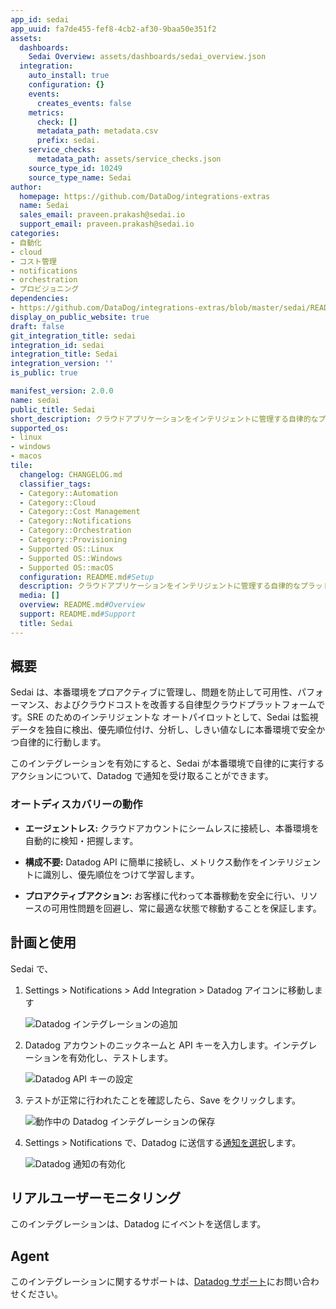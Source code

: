 ```yaml
---
app_id: sedai
app_uuid: fa7de455-fef8-4cb2-af30-9baa50e351f2
assets:
  dashboards:
    Sedai Overview: assets/dashboards/sedai_overview.json
  integration:
    auto_install: true
    configuration: {}
    events:
      creates_events: false
    metrics:
      check: []
      metadata_path: metadata.csv
      prefix: sedai.
    service_checks:
      metadata_path: assets/service_checks.json
    source_type_id: 10249
    source_type_name: Sedai
author:
  homepage: https://github.com/DataDog/integrations-extras
  name: Sedai
  sales_email: praveen.prakash@sedai.io
  support_email: praveen.prakash@sedai.io
categories:
- 自動化
- cloud
- コスト管理
- notifications
- orchestration
- プロビジョニング
dependencies:
- https://github.com/DataDog/integrations-extras/blob/master/sedai/README.md
display_on_public_website: true
draft: false
git_integration_title: sedai
integration_id: sedai
integration_title: Sedai
integration_version: ''
is_public: true

manifest_version: 2.0.0
name: sedai
public_title: Sedai
short_description: クラウドアプリケーションをインテリジェントに管理する自律的なプラットフォーム
supported_os:
- linux
- windows
- macos
tile:
  changelog: CHANGELOG.md
  classifier_tags:
  - Category::Automation
  - Category::Cloud
  - Category::Cost Management
  - Category::Notifications
  - Category::Orchestration
  - Category::Provisioning
  - Supported OS::Linux
  - Supported OS::Windows
  - Supported OS::macOS
  configuration: README.md#Setup
  description: クラウドアプリケーションをインテリジェントに管理する自律的なプラットフォーム
  media: []
  overview: README.md#Overview
  support: README.md#Support
  title: Sedai
---
```


<!--  SOURCED FROM https://github.com/DataDog/integrations-extras -->
## 概要

Sedai は、本番環境をプロアクティブに管理し、問題を防止して可用性、パフォーマンス、およびクラウドコストを改善する自律型クラウドプラットフォームです。SRE のためのインテリジェントな オートパイロットとして、Sedai は監視データを独自に検出、優先順位付け、分析し、しきい値なしに本番環境で安全かつ自律的に行動します。

このインテグレーションを有効にすると、Sedai が本番環境で自律的に実行するアクションについて、Datadog で通知を受け取ることができます。

### オートディスカバリーの動作

* **エージェントレス:** クラウドアカウントにシームレスに接続し、本番環境を自動的に検知・把握します。

* **構成不要:** Datadog API に簡単に接続し、メトリクス動作をインテリジェントに識別し、優先順位をつけて学習します。

* **プロアクティブアクション:** お客様に代わって本番稼動を安全に行い、リソースの可用性問題を回避し、常に最適な状態で稼動することを保証します。

## 計画と使用

Sedai で、

1. Settings > Notifications > Add Integration > Datadog アイコンに移動します

   ![Datadog インテグレーションの追加][1]

2. Datadog アカウントのニックネームと API キーを入力します。インテグレーションを有効化し、テストします。

   ![Datadog API キーの設定][2]

3. テストが正常に行われたことを確認したら、Save をクリックします。

   ![動作中の Datadog インテグレーションの保存][3]

4. Settings > Notifications で、Datadog に送信する[通知を選択][4]します。

   ![Datadog 通知の有効化][5]

## リアルユーザーモニタリング

このインテグレーションは、Datadog にイベントを送信します。

## Agent

このインテグレーションに関するサポートは、[Datadog サポート][6]にお問い合わせください。


[1]: https://raw.githubusercontent.com/DataDog/integrations-extras/master/sedai/images/DataDog_Notification_Integration.png
[2]: https://raw.githubusercontent.com/DataDog/integrations-extras/master/sedai/images/Add_DataDog_Channel.png
[3]: https://raw.githubusercontent.com/DataDog/integrations-extras/master/sedai/images/Add_DataDog_Channel-Working_REC.png
[4]: https://sedai.gitbook.io/sedai/sedai-user-guide/controls/notifications
[5]: https://raw.githubusercontent.com/DataDog/integrations-extras/master/sedai/images/Enable_Notifications.png
[6]: https://docs.datadoghq.com/ja/help/
